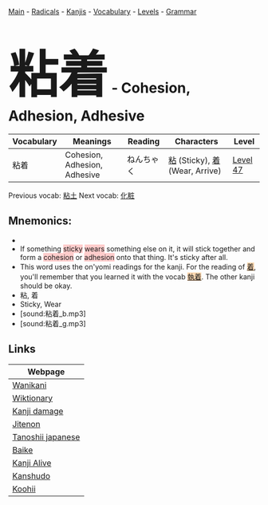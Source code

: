 <style> bigfont {font-size: 100px}</style>
[Main](../README.md) -
[Radicals](../radicals.md) -
[Kanjis](../kanjis.md) -
[Vocabulary](../vocabulary.md) -
[Levels](../levels.md) -
[Grammar](../grammar.md)
# <bigfont> 粘着</bigfont> - Cohesion, Adhesion, Adhesive 

| Vocabulary | Meanings | Reading | Characters | Level |
| --- | --- | --- | --- | --- |
| 粘着 | Cohesion, Adhesion, Adhesive | ねんちゃく |  [粘](../kanjis/粘.md) (Sticky), [着](../kanjis/着.md) (Wear, Arrive) | [Level 47](../levels/wk_level47.md) |

Previous vocab: [粘土](粘土.md) Next vocab: [化粧](化粧.md) 

## Mnemonics:

* 
* If something <span style="background-color:#ffcccb"> sticky</span> <span style="background-color:#ffcccb"> wears</span> something else on it, it will stick together and form a <span style="background-color:#ffcccb"> cohesion</span> or <span style="background-color:#ffcccb"> adhesion</span> onto that thing. It's sticky after all.
* This word uses the on'yomi readings for the kanji. For the reading of <span style="background-color:#fed8b1"> [着](https://jisho.org/search/着)</span>, you'll remember that you learned it with the vocab <span style="background-color:#fed8b1"> [執着](https://jisho.org/search/執着)</span>. The other kanji should be okay.
* 粘, 着
* Sticky, Wear
* [sound:粘着_b.mp3]
* [sound:粘着_g.mp3]


## Links 

| Webpage |
| --- |
| [Wanikani          ](https://www.wanikani.com/kanji/粘着) |
| [Wiktionary        ](https://en.wiktionary.org/wiki/粘着) |
| [Kanji damage      ](http://www.kanjidamage.com/kanji/search?utf8=✓&q=粘着) |
| [Jitenon           ](https://jitenon.com/kanji/粘着) |
| [Tanoshii japanese ](https://www.tanoshiijapanese.com/dictionary/kanji.cfm?k=粘着) |
| [Baike             ](https://baike.baidu.com/item/粘着) |
| [Kanji Alive       ](https://app.kanjialive.com/粘着) |
| [Kanshudo          ](https://www.kanshudo.com/searchmn?q=粘着) |
| [Koohii            ](https://kanji.koohii.com/study/kanji/粘着) |
